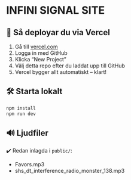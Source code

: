 
# INFINI SIGNAL SITE

## 🚀 Så deployar du via Vercel

1. Gå till [vercel.com](https://vercel.com)
2. Logga in med GitHub
3. Klicka “New Project”
4. Välj detta repo efter du laddat upp till GitHub
5. Vercel bygger allt automatiskt – klart!

## 🛠️ Starta lokalt

```bash
npm install
npm run dev
```

## 🔊 Ljudfiler

✔️ Redan inlagda i `public/`:
- Favors.mp3
- shs_dt_interference_radio_monster_138.mp3
